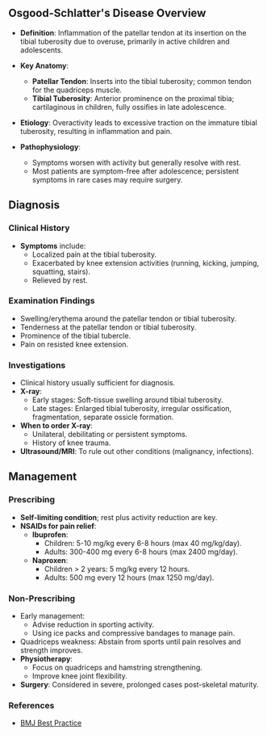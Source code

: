 ## Osgood-Schlatter's Disease Overview

- **Definition**: Inflammation of the patellar tendon at its insertion on the tibial tuberosity due to overuse, primarily in active children and adolescents.

- **Key Anatomy**: 
  - **Patellar Tendon**: Inserts into the tibial tuberosity; common tendon for the quadriceps muscle.
  - **Tibial Tuberosity**: Anterior prominence on the proximal tibia; cartilaginous in children, fully ossifies in late adolescence.

- **Etiology**: Overactivity leads to excessive traction on the immature tibial tuberosity, resulting in inflammation and pain.

- **Pathophysiology**: 
  - Symptoms worsen with activity but generally resolve with rest.
  - Most patients are symptom-free after adolescence; persistent symptoms in rare cases may require surgery.

## Diagnosis

### Clinical History
- **Symptoms** include:
  - Localized pain at the tibial tuberosity.
  - Exacerbated by knee extension activities (running, kicking, jumping, squatting, stairs).
  - Relieved by rest.

### Examination Findings
- Swelling/erythema around the patellar tendon or tibial tuberosity.
- Tenderness at the patellar tendon or tibial tuberosity.
- Prominence of the tibial tubercle.
- Pain on resisted knee extension.

### Investigations
- Clinical history usually sufficient for diagnosis.
- **X-ray**:
  - Early stages: Soft-tissue swelling around tibial tuberosity.
  - Late stages: Enlarged tibial tuberosity, irregular ossification, fragmentation, separate ossicle formation.
- **When to order X-ray**:
  - Unilateral, debilitating or persistent symptoms.
  - History of knee trauma.
- **Ultrasound/MRI**: To rule out other conditions (malignancy, infections).

## Management

### Prescribing
- **Self-limiting condition**; rest plus activity reduction are key.
- **NSAIDs for pain relief**:
  - **Ibuprofen**:
    - Children: 5-10 mg/kg every 6-8 hours (max 40 mg/kg/day).
    - Adults: 300-400 mg every 6-8 hours (max 2400 mg/day).
  - **Naproxen**:
    - Children > 2 years: 5 mg/kg every 12 hours.
    - Adults: 500 mg every 12 hours (max 1250 mg/day).

### Non-Prescribing
- Early management:
  - Advise reduction in sporting activity.
  - Using ice packs and compressive bandages to manage pain.
- Quadriceps weakness: Abstain from sports until pain resolves and strength improves.
- **Physiotherapy**: 
  - Focus on quadriceps and hamstring strengthening.
  - Improve knee joint flexibility.
- **Surgery**: Considered in severe, prolonged cases post-skeletal maturity.

### References
- [BMJ Best Practice](https://bestpractice.bmj.com/topics/en-gb/588)